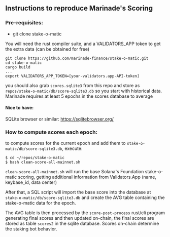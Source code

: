 ## Instructions to reproduce Marinade's Scoring

### Pre-requisites:

* git clone stake-o-matic

You will need the rust compiler suite, and a VALIDATORS_APP token to get the extra data (can be obtained for free)

```
git clone https://github.com/marinade-finance/stake-o-matic.git
cd stake-o-matic
cargo build
...
export VALIDATORS_APP_TOKEN=[your-validators.app-API-token]
```

you should also grab `scores.sqlite3` from this repo and store as `repos/stake-o-matic/db/score-sqlite3.db`
so you start with historical data. Marinade requires at least 5 epochs in the scores database to average

#### Nice to have:

SQLite browser or similar: 
https://sqlitebrowser.org/

### How to compute scores each epoch:

to compute scores for the current epoch and add them to `stake-o-matic/db/score-sqlite3.db`, execute:

```
$ cd ~/repos/stake-o-matic
$ bash clean-score-all-mainnet.sh
```

`clean-score-all-mainnet.sh` will run the base Solana's Foundation stake-o-matic scoring, 
getting additional information from Validators.App (name, keybase_id, data center)

After that, a SQL script will import the base score into the database at `stake-o-matic/db/score-sqlite3.db` and create the AVG table containing the stake-o-matic data for the epoch.

The AVG table is then processed by the `score-post-process` rust/cli program generating final scores and then updated on-chain, the final scores are stored as table `scores2` in the sqlite database. Scores on-chain determine the staking bot behavior.
